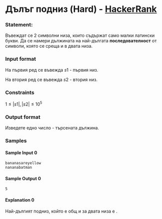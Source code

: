 # Дълъг подниз (Hard) - [HackerRank](<https://www.hackerrank.com/contests/sda-hw-9-2023/challenges/longest-match>)


### Statement:

Въвеждат се 2 символни низа, които съдържат само малки латински букви. Да се намери дължината на най-дългата **последователност** от символи, която се среща и в двата низа.


### Input format

На първия ред се въвежда $s1$ - първия низ.

На втория ред се въвежда $s2$ - втория низ.


### Constraints

$1 \le |s1|, |s2| \le 10^5$

### Output format

Изведете едно число - търсената дължина.


### Samples


#### Sample Input 0
```
bananasareyellow
nananabatman
```

#### Sample Output 0
```
5
```

#### Explanation 0
Най-дългият подниз, който е общ и за двата низа е .
